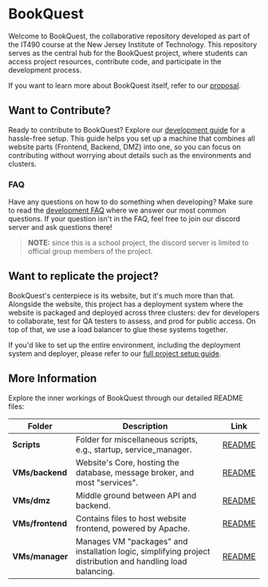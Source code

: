 # BookQuest

Welcome to BookQuest, the collaborative repository developed as part of the IT490 course at the New Jersey Institute of Technology. This repository serves as the central hub for the BookQuest project, where students can access project resources, contribute code, and participate in the development process.

If you want to learn more about BookQuest itself, refer to our [proposal](./docs/proposal.md).

## Want to Contribute?

Ready to contribute to BookQuest? Explore our [development guide](/docs/vm-environment.md) for a hassle-free setup. This guide helps you set up a machine that combines all website parts (Frontend, Backend, DMZ) into one, so you can focus on contributing without worrying about details such as the environments and clusters.

### FAQ

Have any questions on how to do something when developing? Make sure to read the [development FAQ](/docs/development-faq.md) where we answer our most common questions. If your question isn't in the FAQ, feel free to join our discord server and ask questions there!

> **NOTE:** since this is a school project, the discord server is limited to official group members of the project.

## Want to replicate the project?

BookQuest's centerpiece is its website, but it's much more than that. Alongside the website, this project has a deployment system where the website is packaged and deployed across three clusters: dev for developers to collaborate, test for QA testers to assess, and prod for public access. On top of that, we use a load balancer to glue these systems together.

If you'd like to set up the entire environment, including the deployment system and deployer, please refer to our [full project setup guide](/docs/full-project-setup.md).

## More Information

Explore the inner workings of BookQuest through our detailed README files:

| Folder           | Description                                                                                                          | Link                                    |
| ---------------- | -------------------------------------------------------------------------------------------------------------------- | --------------------------------------- |
| **Scripts**      | Folder for miscellaneous scripts, e.g., startup, service_manager.                                                    | [README](./scripts/README.md)           |
| **VMs/backend**  | Website's Core, hosting the database, message broker, and most "services".                                           | [README](./VMs/backend/README.md)       |
| **VMs/dmz**      | Middle ground between API and backend.                                                                               | [README](./VMs/dmz/README.md)           |
| **VMs/frontend** | Contains files to host website frontend, powered by Apache.                                                          | [README](./VMs/frontend/README.md)      |
| **VMs/manager**  | Manages VM "packages" and installation logic, simplifying project distribution and handling load balancing.         | [README](./VMs/manager/README.md)       |
